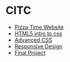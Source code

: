 # CITC

<ul>
    <li><a href="intro_to_html/index.html" target="_blank">Pizza Time Website</a></li>
    <li><a href="html5_intro_css/index.html" target="_blank">HTML5 intro to css</a></li>
    <li><a href="adv_css/index.html" target="_blank">Advanced CSS </a></li>
    <li><a href="responsive/index.html" target="_blank">Responsive Design </a></li>
    <li><a href="finalproject/index.html" target="_blank">Final Project </a></li>
</ul>